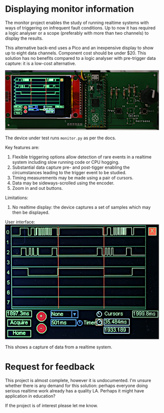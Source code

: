 # Displaying monitor information

The monitor project enables the study of running realtime systems with ways of
triggering on infrequent fault conditions. Up to now it has required a logic
analyser or a scope (preferably with more than two channels) to display the
results.

This alternative back-end uses a Pico and an inexpensive display to show up to
eight data channels. Component cost should be under $20. This solution has no
benefits compared to a logic analyser with pre-trigger data capture: it is a
low-cost alternative.

![Image](./images/la_hw.jpg)

The device under test runs `monitor.py` as per the docs.

Key features are:
 1. Flexible triggering options allow detection of rare events in a realtime
 system including slow running code or CPU hogging.
 2. Substantial data capture pre- and post-tigger enabling the circumstances
 leading to the trigger event to be studied.
 3. Timing measurements may be made using a pair of cursors.
 4. Data may be sideways-scrolled using the encoder.
 5. Zoom in and out buttons.
 
Limitations:
 1. No realtime display: the device captures a set of samples which may then be
 displayed.

User interface:  
![Image](./images/la_ui.jpg)

This shows a capture of data from a realtime system.

# Request for feedback

This project is almost complete, however it is undocumented. I'm unsure whether
there is any demand for this solution: perhaps everyone doing serious realtime
work already has a quality LA. Perhaps it might have application in education?

If the project is of interest please let me know.
